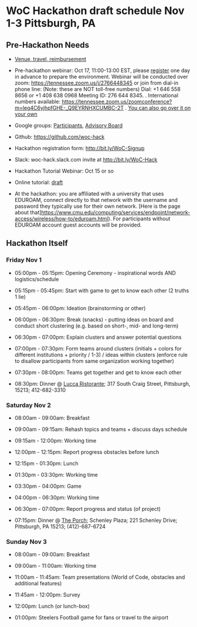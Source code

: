 # WoC Hackathon draft schedule Nov 1-3 Pittsburgh, PA

## Pre-Hackathon Needs

* [Venue, travel, reimbursement](https://github.com/woc-hack/schedule/blob/master/venue.md) 

* Pre-hackathon webinar: Oct 17, 11:00-13:00 EST, please [register](http://bit.ly/WoC-Signup) one day in advance to prepare the environment. Webinar will be conducted over zoom: https://tennessee.zoom.us/j/2766448345 or join from dial-in phone line: (Note: these are NOT toll-free numbers) Dial: +1 646 558 8656 or +1 408 638 0968 Meeting ID: 276 644 8345. . International numbers available: https://tennessee.zoom.us/zoomconference?m=leg4C6yjhpfGHE-_Q9EYRNHXCUMBC-2T . [You can also go over it on your own](https://github.com/woc-hack/tutorial/blob/master/README.md)

* Google groups: [Participants](https://groups.google.com/forum/#!forum/woc-hack), 
                 [Advisory Board](https://groups.google.com/forum/#!forum/woc-ab) 

* Github: https://github.com/woc-hack

* Hackathon registration form: http://bit.ly/WoC-Signup

* Slack: woc-hack.slack.com invite at http://bit.ly/WoC-Hack

* Hackathon Tutorial Webinar: Oct 15 or so 

* Online tutorial: [draft](https://github.com/woc-hack/tutorial) 

* At the hackathon: you are affiliated with a university that uses EDUROAM, connect directly to that network with the username and password they typically use for their own network. [Here is the page about that]https://www.cmu.edu/computing/services/endpoint/network-access/wireless/how-to/eduroam.html). For participants without EDUROAM account guest accounts will be provided. 

## Hackathon Itself  

### Friday Nov 1

* 05:00pm - 05:15pm: Opening Ceremony - inspirational words AND logistics/schedule

* 05:15pm - 05:45pm: Start with game to get to know each other (2 truths 1 lie)

* 05:45pm - 06:00pm: Ideation (brainstorming or other)

* 06:00pm - 06:30pm: Break (snacks) - putting ideas on board and conduct short clustering (e.g. based on short-, mid- and long-term)

* 06:30pm - 07:00pm: Explain clusters and answer potential questions

* 07:00pm - 07:30pm: Form teams around clusters (initials + colors for different institutions + priority / 1-3) / ideas within clusters (enforce rule to disallow participants from same organization working together)

* 07:30pm - 08:00pm: Teams get together and get to know each other

* 08:30pm: Dinner @ [Lucca Ristorante](https://goo.gl/maps/4uTVvGsomzGb5TxJ6); 317 South Craig Street, Pittsburgh, 15213; 412-682-3310 


###  Saturday Nov 2

* 08:00am - 09:00am: Breakfast

* 09:00am - 09:15am: Rehash topics and teams + discuss days schedule

* 09:15am - 12:00pm: Working time

* 12:00pm - 12:15pm: Report progress obstacles before lunch

* 12:15pm - 01:30pm: Lunch

* 01:30pm - 03:30pm: Working time

* 03:30pm - 04:00pm: Game

* 04:00pm - 06:30pm: Working time

* 06:30pm - 07:00pm: Report progress and status (of project)

* 07:15pm: Dinner @ [The Porch](https://goo.gl/maps/btBgdH19qSeEp9TbA); Schenley Plaza; 221 Schenley Drive; Pittsburgh, PA 15213; (412)-687-6724  



### Sunday Nov 3

* 08:00am - 09:00am: Breakfast

* 09:00am - 11:00am: Working time

* 11:00am - 11:45am: Team presentations (World of Code, obstacles and additional features)

* 11:45am - 12:00pm: Survey

* 12:00pm: Lunch (or lunch-box)

* 01:00pm: Steelers Football game for fans or travel to the airport

